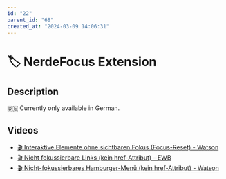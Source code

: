 ```yaml
---
id: "22"
parent_id: "68"
created_at: "2024-03-09 14:06:31"
---
```


# 🏷️ NerdeFocus Extension

## Description

🇩🇪 Currently only available in German.

## Videos

- [🎬 Interaktive Elemente ohne sichtbaren Fokus (Focus-Reset) - Watson](/en/videos/interaktive-elemente-ohne-sichtbaren-fokus-focus-reset-watson)
- [🎬 Nicht fokussierbare Links (kein href-Attribut) - EWB](/en/videos/nicht-fokussierbare-links-kein-href-attribut-ewb)
- [🎬 Nicht-fokussierbares Hamburger-Menü (kein href-Attribut) - Watson](/en/videos/nicht-fokussierbares-hamburger-menu-kein-href-attribut-watson)